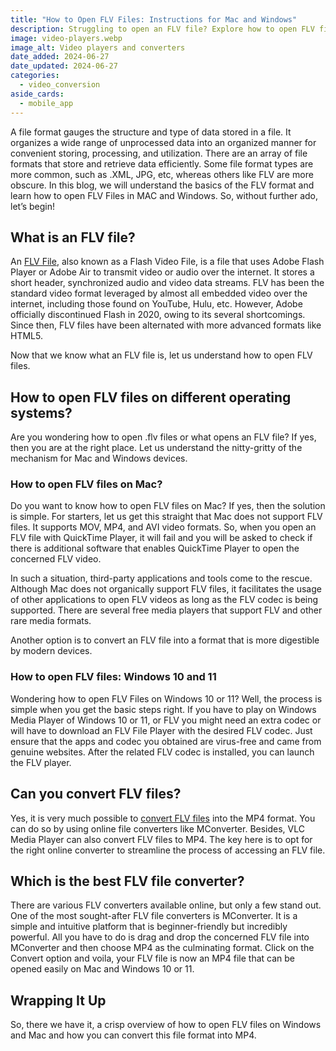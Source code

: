```yaml
---
title: "How to Open FLV Files: Instructions for Mac and Windows"
description: Struggling to open an FLV file? Explore how to open FLV files on Mac and on Windows 10, how to convert FLV files into different formats and much more.
image: video-players.webp
image_alt: Video players and converters
date_added: 2024-06-27
date_updated: 2024-06-27
categories:
  - video_conversion
aside_cards:
  - mobile_app
---
```


A file format gauges the structure and type of data stored in a file. It organizes a wide range of unprocessed data into an organized manner for convenient storing, processing, and utilization.  There are an array of file formats that store and retrieve data efficiently. Some file format types are more common, such as .XML, JPG, etc, whereas others like FLV are more obscure. In this blog, we will understand the basics of the FLV format and learn how to open FLV Files in MAC and Windows. So, without further ado, let’s begin!

## What is an FLV file?

An [FLV File](https://mconverter.eu/convert/flv/), also known as a Flash Video File, is a file that uses Adobe Flash Player or Adobe Air to transmit video or audio over the internet. It stores a short header, synchronized audio and video data streams. FLV has been the standard video format leveraged by almost all embedded video over the internet, including those found on YouTube, Hulu, etc. However, Adobe officially discontinued Flash in 2020, owing to its several shortcomings. Since then, FLV files have been alternated with more advanced formats like HTML5. 

Now that we know what an FLV file is, let us understand how to open FLV files. 

## How to open FLV files on different operating systems?

Are you wondering how to open .flv files or what opens an FLV file? If yes, then you are at the right place. Let us understand the nitty-gritty of the mechanism for Mac and Windows devices.

### How to open FLV files on Mac?

Do you want to know how to open FLV files on Mac? If yes, then the solution is simple. For starters, let us get this straight that Mac does not support FLV files. It supports MOV, MP4, and AVI video formats. So, when you open an FLV file with QuickTime Player, it will fail and you will be asked to check if there is additional software that enables QuickTime Player to open the concerned FLV video. 

In such a situation, third-party applications and tools come to the rescue. Although Mac does not organically support FLV files, it facilitates the usage of other applications to open FLV videos as long as the FLV codec is being supported. There are several free media players that support FLV and other rare media formats. 

Another option is to convert an FLV file into a format that is more digestible by modern devices.

### How to open FLV files: Windows 10 and 11

Wondering how to open FLV Files on Windows 10 or 11? Well, the process is simple when you get the basic steps right. If you have to play on Windows Media Player of Windows 10 or 11, or FLV you might need an extra codec or will have to download an FLV File Player with the desired FLV codec. Just ensure that the apps and codec you obtained are virus-free and came from genuine websites. After the related FLV codec is installed, you can launch the FLV player.

## Can you convert FLV files?

Yes, it is very much possible to [convert FLV files](https://mconverter.eu/convert/flv/mp4/) into the MP4 format. You can do so by using online file converters like MConverter. Besides, VLC Media Player can also convert FLV files to MP4. The key here is to opt for the right online converter to streamline the process of accessing an FLV file.

## Which is the best FLV file converter?

There are various FLV converters available online, but only a few stand out. One of the most sought-after FLV file converters is MConverter. It is a simple and intuitive platform that is beginner-friendly but incredibly powerful. All you have to do is drag and drop the concerned FLV file into MConverter and then choose MP4 as the culminating format. Click on the Convert option and voila, your FLV file is now an MP4 file that can be opened easily on Mac and Windows 10 or 11.

## Wrapping It Up

So, there we have it, a crisp overview of how to open FLV files on Windows and Mac and how you can convert this file format into MP4.